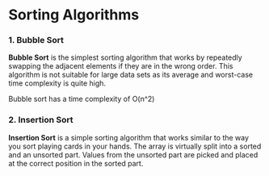 <h1>Sorting Algorithms</h1>

<h3>1. Bubble Sort</h3>
<p><b>Bubble Sort</b> is the simplest sorting algorithm that works by repeatedly swapping the 
adjacent elements if they are in the wrong order. This algorithm is not suitable for 
large data sets as its average and worst-case time complexity is quite high.

<p>Bubble sort has a time complexity of O(n^2)</p>

<h3>2. Insertion Sort</h3>
<p><b>Insertion Sort</b> is a simple sorting algorithm that works similar to the way you sort playing 
cards in your hands. The array is virtually split into a sorted and an unsorted part. Values 
from the unsorted part are picked and placed at the correct position in the sorted part.</p>

